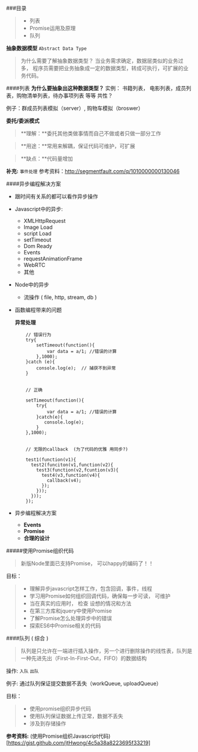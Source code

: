 
###目录
> -  列表
> -  Promise运用及原理
> -  队列

**抽象数据模型**   `Abstract Data Type`

>为什么需要了解抽象数据类型？
>当业务需求确定，数据层类似的业务过多， 程序员需要把业务抽象成一定的数据类型，转成可执行，可扩展的业务代码。

####列表 
**为什么要抽象出这种数据类型？** 
实例： 书籍列表， 电影列表，成员列表，购物清单列表，待办事项列表 等等
共性？

例子：群成员列表模拟（server）,  购物车模拟（broswer）

**委托/委派模式**

> **理解：**委托其他类做事情而自己不做或者只做一部分工作

> **用途：**常用来解耦，保证代码可维护，可扩展

> **缺点：**代码量增加 

**补充:** `事件处理`
参考资料：http://segmentfault.com/q/1010000000130046 



####异步编程解决方案
- 跟时间有关系的都可以看作异步操作
- Javascript中的异步:
    - XMLHttpRequest
    - Image Load
    - script Load
    - setTimeout
    - Dom Ready
    - Events
    - requestAnimationFrame
    - WebRTC
    - 其他

- Node中的异步
    - 流操作 ( file, http, stream, db )

- 函数编程带来的问题

	**异常处理**
	```
    	// 错误行为
    	try{
    	    setTimeout(function(){
    	        var data = a/1; //错误的计算
    	    },1000);
    	}catch (e){
    		console.log(e);  // 捕获不到异常
    	}
   

    	// 正确
    	
    	setTimeout(function(){
    	    try{
    	        var data = a/1; //错误的计算
    	    }catch(e){
    	       console.log(e);
    	    }
    	},1000);
 

    	// 无限的callback  (为了代码的优雅 用同步?)
    	
    	test1(function(v1){
    	  test2(funciton(v1,function(v2){
    	    test3(function(v2,fcuntion(v3){
    	      test4(v3,function(v4){
    	        callback(v4);
    	      });
    	    }));
    	  }));
    	});
  ```
- 异步编程解决方案
	- **Events**
	- **Promise**
	- **合理的设计**

#####使用Promise组织代码

> 新版Node里面已支持Promise， 可以happy的编码了！！

目标：
> - 理解异步javascript怎样工作，包含回调，事件，线程
> - 学习用Promise如何组织回调代码，确保每一步可读， 可维护
> - 当在真实的应用时， 检查 设想的情况和方法
> - 在第三方库和jquery中使用Promise
> - 了解Promise怎么处理异步中的错误
> - 探索ES6中Promise相关的代码

####队列 ( 综合 )
> 队列是只允许在一端进行插入操作，另一个进行删除操作的线性表，队列是一种先进先出（First-In-First-Out，FIFO）的数据结构

操作: `入队` `出队` 

例子:   通过队列保证提交数据不丢失（workQueue, uploadQueue）

目标：
> - 使用promise组织异步代码
> - 使用队列保证数据上传正常，数据不丢失
> - 涉及到存储操作

**参考资料:**
(使用Promise组织Javascript代码)[https://gist.github.com/jtHwong/4c5a38a8223695f33219]
